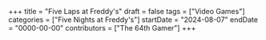 +++
title = "Five Laps at Freddy's"
draft = false
tags = ["Video Games"]
categories = ["Five Nights at Freddy's"]
startDate = "2024-08-07"
endDate = "0000-00-00"
contributors = ["The 64th Gamer"]
+++
